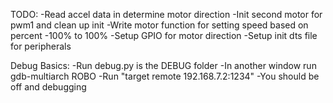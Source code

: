 TODO:
-Read accel data in determine motor direction
-Init second motor for pwm1 and clean up init
-Write motor function for setting speed based on percent -100% to 100%
-Setup GPIO for motor direction
-Setup init dts file for peripherals

Debug Basics:
-Run debug.py is the DEBUG folder
-In another window run gdb-multiarch ROBO
    -Run "target remote 192.168.7.2:1234"
-You should be off and debugging
